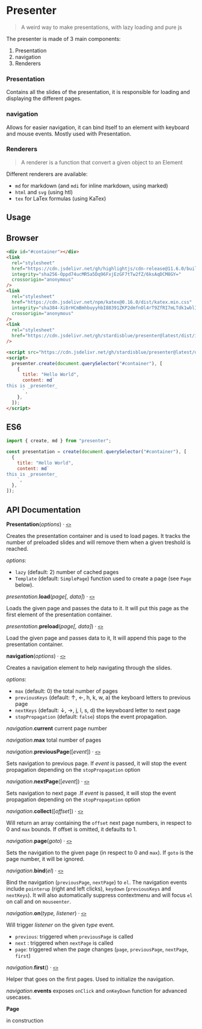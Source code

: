 # Presenter

> A weird way to make presentations, with lazy loading and pure js

The presenter is made of 3 main components:

1. Presentation
2. navigation
3. Renderers

### Presentation

Contains all the slides of the presentation, it is responsible for loading and displaying the different pages.

### navigation

Allows for easier navigation, it can bind itself to an element with keyboard and mouse events. Mostly used with Presentation.

### Renderers

> A renderer is a function that convert a given object to an Element

Different renderers are available:

- `md` for markdown (and `mdi` for inline markdown, using marked)
- `html` and `svg` (using htl)
- `tex` for LaTex formulas (using KaTex)

## Usage

## Browser

```html
<div id="#container"></div>
<link
  rel="stylesheet"
  href="https://cdn.jsdelivr.net/gh/highlightjs/cdn-release@11.6.0/build/styles/github.min.css"
  integrity="sha256-Oppd74ucMR5a5Dq96FxjEzGF7tTw2fZ/6ksAqDCM8GY="
  crossorigin="anonymous"
/>
<link
  rel="stylesheet"
  href="https://cdn.jsdelivr.net/npm/katex@0.16.0/dist/katex.min.css"
  integrity="sha384-Xi8rHCmBmhbuyyhbI88391ZKP2dmfnOl4rT9ZfRI7mLTdk1wblIUnrIq35nqwEvC"
  crossorigin="anonymous"
/>
<link
  rel="stylesheet"
  href="https://cdn.jsdelivr.net/gh/stardisblue/presenter@latest/dist/index.min.css"
/>

<script src="https://cdn.jsdelivr.net/gh/stardisblue/presenter@latest/dist/index.min.js"></script>
<script>
  presenter.create(document.querySelector("#container"), [
    {
      title: "Hello World",
      content: md`
this is _presenter_
      `,
    },
  ]);
</script>
```

## ES6

```js
import { create, md } from "presenter";

const presentation = create(document.querySelector("#container"), [
  {
    title: "Hello World",
    content: md`
this is _presenter_
    `,
  },
]);
```

## API Documentation

**Presentation**(_options_) · [`<>`](https://github.com/stardisblue/presenter/blob/main/src/presentation.ts#L98)

Creates the presentation container and is used to load pages. It tracks the number of preloaded slides and will remove them when a given treshold is reached.

_options_:

- `lazy` (default: 2) number of cached pages
- `Template` (default: `SimplePage`) function used to create a page (see `Page` below).

_presentation_.**load**(_page[, data]_) · [`<>`](https://github.com/stardisblue/presenter/blob/main/src/presentation.ts#L112)

Loads the given page and passes the data to it. It will put this page as the first element of the presentation container.

_presentation_.**preload**(_page[, data]_) · [`<>`](https://github.com/stardisblue/presenter/blob/main/src/presentation.ts#L142)

Load the given page and passes data to it, It will append this page to the presentation container.

**navigation**(_options_) · [`<>`](https://github.com/stardisblue/presenter/blob/main/src/navigation.ts#L18)

Creates a navigation element to help navigating through the slides.

_options_:

- `max` (default: 0) the total number of pages
- `previousKeys` (default: ↑, ←, h, k, w, a) the keyboard letters to previous page
- `nextKeys` (default: ↓, →, j, l, s, d) the keywboard letter to next page
- `stopPropagation` (default: `false`) stops the event propagation.

_navigation_.**current** current page number

_navigation_.**max** total number of pages

_navigation_.**previousPage**([_event_]) · [`<>`](https://github.com/stardisblue/presenter/blob/main/src/navigation.ts#L49)

Sets navigation to previous page. If _event_ is passed, it will stop the event propagation depending on the `stopPropagation` option

_navigation_.**nextPage**([_event_]) · [`<>`](https://github.com/stardisblue/presenter/blob/main/src/navigation.ts#L59)

Sets navigation to next page .If _event_ is passed, it will stop the event propagation depending on the `stopPropagation` option

_navigation_.**collect**([_offset_]) · [`<>`](https://github.com/stardisblue/presenter/blob/main/src/navigation.ts#L69)

Will return an array containing the `offset` next page numbers, in respect to 0 and `max` bounds. If offset is omitted, it defaults to 1.

_navigation_.**page**(_goto_) · [`<>`](https://github.com/stardisblue/presenter/blob/main/src/navigation.ts#L73)

Sets the navigation to the given page (in respect to 0 and `max`). If `goto` is the page number, it will be ignored.

_navigation_.**bind**(_el_) · [`<>`](https://github.com/stardisblue/presenter/blob/main/src/navigation.ts#L81)

Bind the navigation (`previousPage`, `nextPage`) to `el`. The navigation events include `pointerup` (right and left clicks), `keydown` (`previousKeys` and `nextKeys`). It will also automatically suppress contextmenu and will focus `el` on call and on `mouseenter`.

_navigation_.**on**(_type, listener_) · [`<>`](https://github.com/stardisblue/presenter/blob/main/src/navigation.ts#L91)

Will trigger _listener_ on the given _type_ event.

- `previous`: triggered when `previousPage` is called
- `next` : triggered when `nextPage` is called
- `page`: triggered when the page changes (`page`, `previousPage`, `nextPage`, `first`)

_navigation_.**first**() · [`<>`](https://github.com/stardisblue/presenter/blob/main/src/navigation.ts#L95)

Helper that goes on the first pages. Used to initialize the navigation.

_navigation_.**events** exposes `onClick` and `onKeyDown` function for advanced usecases.

**Page**

in construction
